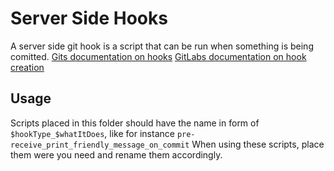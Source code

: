 # Server Side Hooks

A server side git hook is a script that can be run when something is being comitted.
[Gits documentation on hooks](https://git-scm.com/book/en/v2/Customizing-Git-Git-Hooks)
[GitLabs documentation on hook creation](https://docs.gitlab.com/ce/administration/custom_hooks.html)

## Usage

Scripts placed in this folder should have the name in form of `$hookType_$whatItDoes`, like for instance `pre-receive_print_friendly_message_on_commit`
When using these scripts, place them were you need and rename them accordingly.
